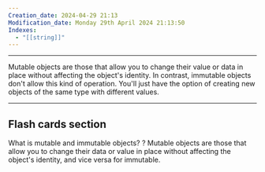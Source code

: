 ```yaml
---
Creation_date: 2024-04-29 21:13
Modification_date: Monday 29th April 2024 21:13:50
Indexes:
  - "[[string]]"
---
```



----

Mutable objects are those that allow you to change their value or data in place without affecting the object's identity.
In contrast, immutable objects don't allow this kind of operation. You'll just have the option of creating new objects of the same type with different values.




---
## Flash cards section

What is mutable and immutable objects?
?
Mutable objects are those that allow you to change their data or value in place without affecting the object's identity, and vice versa for immutable.
<!--SR:!2024-07-12,2,210-->